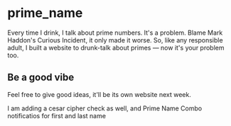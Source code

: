 # prime_name
Every time I drink, I talk about prime numbers. It's a problem.
Blame Mark Haddon's Curious Incident, it only made it worse.
So, like any responsible adult, I built a website to drunk-talk about primes — now it's your problem too.

## Be a good vibe
Feel free to give good ideas, it'll be its own website next week.


I am adding a cesar cipher check as well, and Prime Name Combo notificatios for first and last name
